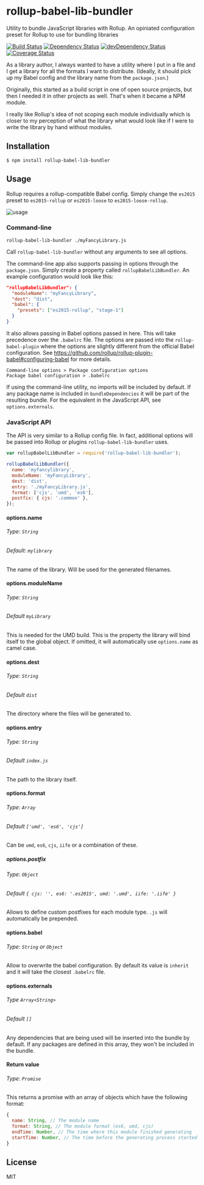 # rollup-babel-lib-bundler
Utility to bundle JavaScript libraries with Rollup. An opiniated configuration preset for Rollup to use for bundling libraries

[![Build Status](https://travis-ci.org/frostney/rollup-babel-lib-bundler.svg?branch=master)](https://travis-ci.org/frostney/rollup-babel-lib-bundler) [![Dependency Status](https://david-dm.org/frostney/rollup-babel-lib-bundler.svg)](https://david-dm.org/frostney/rollup-babel-lib-bundler) [![devDependency Status](https://david-dm.org/frostney/rollup-babel-lib-bundler/dev-status.svg)](https://david-dm.org/frostney/rollup-babel-lib-bundler#info=devDependencies) [![Coverage Status](https://coveralls.io/repos/github/frostney/rollup-babel-lib-bundler/badge.svg?branch=master)](https://coveralls.io/github/frostney/rollup-babel-lib-bundler?branch=master)

As a library author, I always wanted to have a utility where I put in a file and I get a library for all the formats I want to distribute.
(Ideally, it should pick up my Babel config and the library name from the `package.json`.)

Originally, this started as a build script in one of open source projects, but then I needed it in other projects as well. That's when it became a NPM module.

I really like Rollup's idea of not scoping each module individually which is closer to my perception of what the library what would look like if I were to write the library by hand without modules.

## Installation
```
$ npm install rollup-babel-lib-bundler
```

## Usage

Rollup requires a rollup-compatible Babel config. Simply change the `es2015` preset to `es2015-rollup` or `es2015-loose` to `es2015-loose-rollup`.

![usage](https://github.com/frostney/rollup-babel-lib-bundler/blob/master/docs/usage.gif)

### Command-line
```
rollup-babel-lib-bundler ./myFancyLibrary.js
```

Call `rollup-babel-lib-bundler` without any arguments to see all options.

The command-line app also supports passing in options through the `package.json`. Simply create a property called `rollupBabelLibBundler`. An example configuration would look like this:
```json
"rollupBabelLibBundler": {
  "moduleName": "myFancyLibrary",
  "dest": "dist",
  "babel": {
    "presets": ["es2015-rollup", "stage-1"]
  }
}
```

It also allows passing in Babel options passed in here. This will take precedence over the `.babelrc` file. The options are passed into the `rollup-babel-plugin` where the options are slightly different from the official Babel configuration. See https://github.com/rollup/rollup-plugin-babel#configuring-babel for more details.

```
Command-line options > Package configuration options
Package babel configuration > .babelrc
```

If using the command-line utility, no imports will be included by default. If any package name is included in `bundleDependencies` it will be part of the resulting bundle. For the equivalent in the JavaScript API, see `options.externals`.

### JavaScript API
The API is very similar to a Rollup config file. In fact, additional options will be passed into Rollup or plugins `rollup-babel-lib-bundler` uses.

```javascript
var rollupBabelLibBundler = require('rollup-babel-lib-bundler');

rollupBabelLibBundler({
  name: 'myfancylibrary',
  moduleName: 'myFancyLibrary',
  dest: 'dist',
  entry: './myFancyLibrary.js',
  format: ['cjs', 'umd', 'es6'],
  postfix: { cjs: '.common' },
});
```

#### options.name
###### Type: `String`  
###### Default: `mylibrary`
The name of the library. Will be used for the generated filenames.

#### options.moduleName
###### Type: `String`  
###### Default `myLibrary`
This is needed for the UMD build. This is the property the library will bind itself to the global object. If omitted, it will automatically use `options.name` as camel case.

#### options.dest
###### Type: `String`  
###### Default `dist`
The directory where the files will be generated to.

#### options.entry
###### Type: `String`  
###### Default `index.js`
The path to the library itself.

#### options.format
###### Type: `Array`  
###### Default `['umd', 'es6', 'cjs']`
Can be `umd`, `es6`, `cjs`, `iife` or a combination of these.

##### options.postfix
###### Type: `Object`
###### Default `{ cjs: '', es6: '.es2015', umd: '.umd', iife: '.iife' }`
Allows to define custom postfixes for each module type. `.js` will automatically be prepended.

#### options.babel
###### Type: `String` or `Object`
Allow to overwrite the babel configuration. By default its value is `inherit` and it will take the closest `.babelrc` file.

#### options.externals
###### Type `Array<String>`
###### Default `[]`
Any dependencies that are being used will be inserted into the bundle by default. If any packages are defined in this array, they won't be included in the bundle.

#### Return value
###### Type: `Promise`
This returns a promise with an array of objects which have the following format:

```javascript
{
  name: String, // The module name
  format: String, // The module format (es6, umd, cjs)
  endTime: Number, // The time where this module finished generating
  startTime: Number, // The time before the generating process started
}
```

## License
MIT
